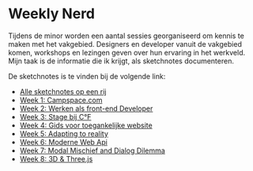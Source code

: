 # Weekly Nerd 

Tijdens de minor worden een aantal sessies georganiseerd om kennis te maken met het vakgebied. Designers en developer vanuit de vakgebied komen, workshops en lezingen geven over hun ervaring in het werkveld. Mijn taak is de informatie die ik krijgt, als sketchnotes documenteren. 

De sketchnotes is te vinden bij de volgende link:
- [Alle sketchnotes op een rij](https://keisha-work.notion.site/Weekly-Nerd-23a90126c8d4411f8483db60af00b56f)
- [Week 1: Campspace.com](https://keisha-work.notion.site/Week-1-Campspace-com-0f011e05c41543909dc0912cb8ae8c0a)
- [Week 2: Werken als front-end Developer](https://keisha-work.notion.site/Week-2-Werken-als-front-end-developer-3d9996acbed94a35917ac83c0f3f9f49)
- [Week 3: Stage bij C°F](https://keisha-work.notion.site/Week-3-Stage-bij-C-F-83e12aa22fdb443b87451d015a6f12e5)
- [Week 4: Gids voor toegankelijke website](https://keisha-work.notion.site/Week-4-Gids-voor-toegankelijke-website-1c92afc7be174c4cbf77f29f6f9fe495)
- [Week 5: Adapting to reality](https://keisha-work.notion.site/Week-5-Adapting-to-reality-5809a0e536c9462484c23bae574bc2a7)
- [Week 6: Moderne Web Api](https://keisha-work.notion.site/Week-6-Moderne-web-API-a6bec5c8939b4003bc111d4d16321cdd)
- [Week 7: Modal Mischief and Dialog Dilemma ](https://keisha-work.notion.site/Week-7-Modal-Mischief-en-Dialog-dilemma-98424957e9cc48f9bc86e01bc9d9c111)
- [Week 8: 3D  & Three.js](https://keisha-work.notion.site/Week-8-3D-Three-js-f147fb62b1f84b0f8c5b946873a21daf)
